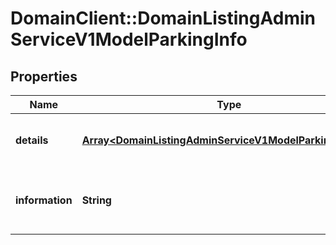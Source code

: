 # DomainClient::DomainListingAdminServiceV1ModelParkingInfo

## Properties
Name | Type | Description | Notes
------------ | ------------- | ------------- | -------------
**details** | [**Array&lt;DomainListingAdminServiceV1ModelParkingDetails&gt;**](DomainListingAdminServiceV1ModelParkingDetails.md) | Details for available parking spaces | [optional] 
**information** | **String** | Additional information regarding the parking condition | [optional] 


